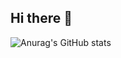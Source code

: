 ## Hi there 👋

![Anurag's GitHub stats](https://github-readme-stats.vercel.app/api?username=YOUR_USERNAME&show_icons=true&theme=radical)

